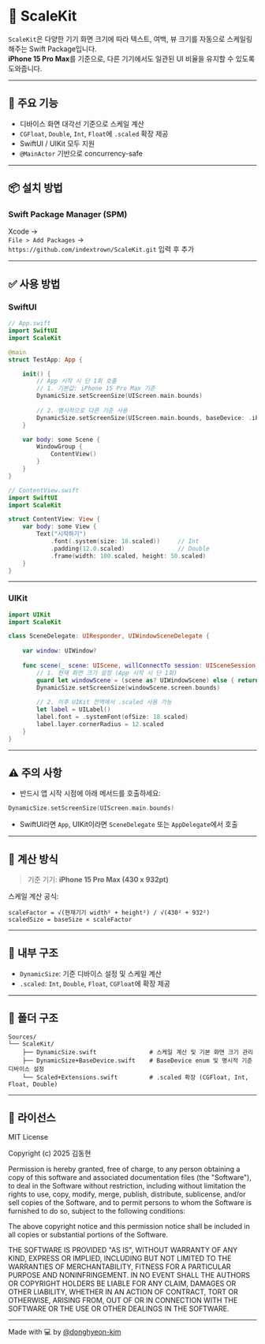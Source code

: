 # 📐 ScaleKit

`ScaleKit`은 다양한 기기 화면 크기에 따라 텍스트, 여백, 뷰 크기를 자동으로 스케일링해주는 Swift Package입니다.  
**iPhone 15 Pro Max**를 기준으로, 다른 기기에서도 일관된 UI 비율을 유지할 수 있도록 도와줍니다.

---

## 🚀 주요 기능

- 디바이스 화면 대각선 기준으로 스케일 계산  
- `CGFloat`, `Double`, `Int`, `Float`에 `.scaled` 확장 제공  
- SwiftUI / UIKit 모두 지원  
- `@MainActor` 기반으로 concurrency-safe

---

## 📦 설치 방법

### Swift Package Manager (SPM)

Xcode →  
`File > Add Packages` →  
`https://github.com/indextrown/ScaleKit.git` 입력 후 추가

---

## ✅ 사용 방법

### SwiftUI

```swift
// App.swift
import SwiftUI
import ScaleKit

@main
struct TestApp: App {

    init() {
        // App 시작 시 단 1회 호출
        // 1. 기본값: iPhone 15 Pro Max 기준
        DynamicSize.setScreenSize(UIScreen.main.bounds)
        
        // 2. 명시적으로 다른 기준 사용
        DynamicSize.setScreenSize(UIScreen.main.bounds, baseDevice: .iPhone14ProMax)
    }

    var body: some Scene {
        WindowGroup {
            ContentView()
        }
    }
}
```

```swift
// ContentView.swift
import SwiftUI
import ScaleKit

struct ContentView: View {
    var body: some View {
        Text("시작하기")
            .font(.system(size: 18.scaled))     // Int
            .padding(12.0.scaled)               // Double
            .frame(width: 100.scaled, height: 50.scaled)
    }
}
```

---

### UIKit

```swift
import UIKit
import ScaleKit

class SceneDelegate: UIResponder, UIWindowSceneDelegate {
    
    var window: UIWindow?
    
    func scene(_ scene: UIScene, willConnectTo session: UISceneSession, options connectionOptions: UIScene.ConnectionOptions) {
        // 1. 현재 화면 크기 설정 (App 시작 시 단 1회)
        guard let windowScene = (scene as? UIWindowScene) else { return }
        DynamicSize.setScreenSize(windowScene.screen.bounds)
        
        // 2. 이후 UIKit 전역에서 .scaled 사용 가능
        let label = UILabel()
        label.font = .systemFont(ofSize: 18.scaled)
        label.layer.cornerRadius = 12.scaled
    }
}
```

---

## ⚠️ 주의 사항

- 반드시 앱 시작 시점에 아래 메서드를 호출하세요:

```swift
DynamicSize.setScreenSize(UIScreen.main.bounds)
```

- SwiftUI라면 `App`, UIKit이라면 `SceneDelegate` 또는 `AppDelegate`에서 호출

---

## 🧠 계산 방식

> 기준 기기: **iPhone 15 Pro Max (430 x 932pt)**

스케일 계산 공식:

```
scaleFactor = √(현재기기 width² + height²) / √(430² + 932²)
scaledSize = baseSize × scaleFactor
```

---

## 🔧 내부 구조

- `DynamicSize`: 기준 디바이스 설정 및 스케일 계산  
- `.scaled`: `Int`, `Double`, `Float`, `CGFloat`에 확장 제공

---

## 📂 폴더 구조

```
Sources/
└── ScaleKit/
    ├── DynamicSize.swift               # 스케일 계산 및 기본 화면 크기 관리
    ├── DynamicSize+BaseDevice.swift    # BaseDevice enum 및 명시적 기준 디바이스 설정
    └── Scaled+Extensions.swift         # .scaled 확장 (CGFloat, Int, Float, Double)
```

---

## 📄 라이선스

MIT License

Copyright (c) 2025 김동현

Permission is hereby granted, free of charge, to any person obtaining a copy
of this software and associated documentation files (the "Software"), to deal
in the Software without restriction, including without limitation the rights
to use, copy, modify, merge, publish, distribute, sublicense, and/or sell
copies of the Software, and to permit persons to whom the Software is
furnished to do so, subject to the following conditions:

The above copyright notice and this permission notice shall be included in
all copies or substantial portions of the Software.

THE SOFTWARE IS PROVIDED "AS IS", WITHOUT WARRANTY OF ANY KIND, EXPRESS OR
IMPLIED, INCLUDING BUT NOT LIMITED TO THE WARRANTIES OF MERCHANTABILITY,
FITNESS FOR A PARTICULAR PURPOSE AND NONINFRINGEMENT. IN NO EVENT SHALL THE
AUTHORS OR COPYRIGHT HOLDERS BE LIABLE FOR ANY CLAIM, DAMAGES OR OTHER
LIABILITY, WHETHER IN AN ACTION OF CONTRACT, TORT OR OTHERWISE, ARISING FROM,
OUT OF OR IN CONNECTION WITH THE SOFTWARE OR THE USE OR OTHER DEALINGS IN
THE SOFTWARE.

---

Made with 💻 by [@donghyeon-kim](https://github.com/indextrown)
